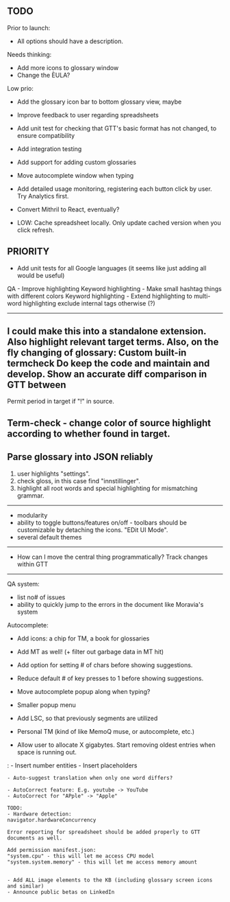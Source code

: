 TODO
----

Prior to launch:
- All options should have a description.

Needs thinking:
- Add more icons to glossary window
- Change the ÈULA?

Low prio:
- Add the glossary icon bar to bottom glossary view, maybe

- Improve feedback to user regarding spreadsheets
- Add unit test for checking that GTT's basic format has not changed, to ensure compatibility
- Add integration testing
- Add support for adding custom glossaries
- Move autocomplete window when typing

- Add detailed usage monitoring, registering each button click by user. Try Analytics first.

- Convert Mithril to React, eventually?

- LOW: Cache spreadsheet locally. Only update cached version when you click refresh.

PRIORITY
--------

* Add unit tests for all Google languages (it seems like just adding all would be useful)

QA - Improve highlighting
Keyword highlighting - Make small hashtag things with different colors
Keyword highlighting - Extend highlighting to multi-word highlighting
exclude internal tags otherwise (?)

----
I could make this into a standalone extension. Also highlight relevant target terms.
Also, on the fly changing of glossary: Custom built-in termcheck
Do keep the code and maintain and develop.
Show an accurate diff comparison in GTT between
-----
Permit period in target if "!" in source.

Term-check - change color of source highlight according to whether found in target.
-----
Parse glossary into JSON reliably
-----
1. user highlights "settings".
2. check gloss, in this case find "innstillinger".
3. highlight all root words and special highlighting for mismatching grammar.
-----
- modularity
- ability to toggle buttons/features on/off - toolbars should be customizable by detaching the icons. "EDit UI Mode".
- several default themes
-----
- How can I move the central thing programmatically?
Track changes within GTT
-----
QA system:

- list no# of issues
- ability to quickly jump to the errors in the document like Moravia's system

Autocomplete:
- Add icons: a chip for TM, a book for glossaries
- Add MT as well! (+ filter out garbage data in MT hit)
- Add option for setting # of chars before showing suggestions.
- Reduce default # of key presses to 1 before showing suggestions.
- Move autocomplete popup along when typing?
- Smaller popup menu
- Add LSC, so that previously segments are utilized

- Personal TM (kind of like MemoQ muse, or autocomplete, etc.)
* Allow user to allocate X gigabytes. Start removing oldest entries when space is running out.


<CTRL>:
    - Insert number entities
    - Insert placeholders

    - Auto-suggest translation when only one word differs?

    - AutoCorrect feature: E.g. youtube -> YouTube
    - AutoCorrect for "APple" -> "Apple"

    TODO:
    - Hardware detection:
    navigator.hardwareConcurrency

    Error reporting for spreadsheet should be added properly to GTT documents as well.

    Add permission manifest.json:
    "system.cpu" - this will let me access CPU model
    "system.system.memory" - this will let me access memory amount


    - Add ALL image elements to the KB (including glossary screen icons and similar)
    - Announce public betas on LinkedIn